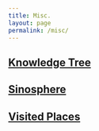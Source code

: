 ```yaml
---
title: Misc.
layout: page
permalink: /misc/
---
```

## [Knowledge Tree](/knowledgetree.html)

## [Sinosphere](/sinosphere.html)

## [Visited Places](/visited.html)
